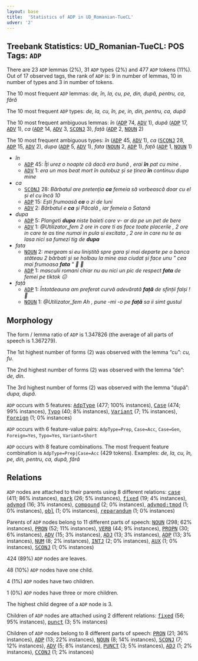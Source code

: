 ```yaml
---
layout: base
title:  'Statistics of ADP in UD_Romanian-TueCL'
udver: '2'
---
```


## Treebank Statistics: UD_Romanian-TueCL: POS Tags: `ADP`

There are 23 `ADP` lemmas (2%), 31 `ADP` types (2%) and 477 `ADP` tokens (11%).
Out of 17 observed tags, the rank of `ADP` is: 9 in number of lemmas, 10 in number of types and 3 in number of tokens.

The 10 most frequent `ADP` lemmas: <em>de, în, la, cu, pe, din, după, pentru, ca, fără</em>

The 10 most frequent `ADP` types:  <em>de, la, cu, în, pe, in, din, pentru, ca, după</em>

The 10 most frequent ambiguous lemmas: <em>în</em> (<tt><a href="ro_tuecl-pos-ADP.html">ADP</a></tt> 74, <tt><a href="ro_tuecl-pos-ADV.html">ADV</a></tt> 1), <em>după</em> (<tt><a href="ro_tuecl-pos-ADP.html">ADP</a></tt> 17, <tt><a href="ro_tuecl-pos-ADV.html">ADV</a></tt> 1), <em>ca</em> (<tt><a href="ro_tuecl-pos-ADP.html">ADP</a></tt> 14, <tt><a href="ro_tuecl-pos-ADV.html">ADV</a></tt> 3, <tt><a href="ro_tuecl-pos-SCONJ.html">SCONJ</a></tt> 3), <em>față</em> (<tt><a href="ro_tuecl-pos-ADP.html">ADP</a></tt> 2, <tt><a href="ro_tuecl-pos-NOUN.html">NOUN</a></tt> 2)

The 10 most frequent ambiguous types:  <em>în</em> (<tt><a href="ro_tuecl-pos-ADP.html">ADP</a></tt> 45, <tt><a href="ro_tuecl-pos-ADV.html">ADV</a></tt> 1), <em>ca</em> (<tt><a href="ro_tuecl-pos-SCONJ.html">SCONJ</a></tt> 28, <tt><a href="ro_tuecl-pos-ADP.html">ADP</a></tt> 15, <tt><a href="ro_tuecl-pos-ADV.html">ADV</a></tt> 2), <em>dupa</em> (<tt><a href="ro_tuecl-pos-ADP.html">ADP</a></tt> 5, <tt><a href="ro_tuecl-pos-ADV.html">ADV</a></tt> 1), <em>fata</em> (<tt><a href="ro_tuecl-pos-NOUN.html">NOUN</a></tt> 2, <tt><a href="ro_tuecl-pos-ADP.html">ADP</a></tt> 1), <em>față</em> (<tt><a href="ro_tuecl-pos-ADP.html">ADP</a></tt> 1, <tt><a href="ro_tuecl-pos-NOUN.html">NOUN</a></tt> 1)


* <em>în</em>
  * <tt><a href="ro_tuecl-pos-ADP.html">ADP</a></tt> 45: <em>Îți urez o noapte că dacă era bună , erai <b>în</b> pat cu mine .</em>
  * <tt><a href="ro_tuecl-pos-ADV.html">ADV</a></tt> 1: <em>era un mos beat mort în autobuz și se ținea <b>în</b> continuu dupa mine</em>
* <em>ca</em>
  * <tt><a href="ro_tuecl-pos-SCONJ.html">SCONJ</a></tt> 28: <em>Bărbatul are pretenția <b>ca</b> femeia să vorbească doar cu el și el cu încă 10</em>
  * <tt><a href="ro_tuecl-pos-ADP.html">ADP</a></tt> 15: <em>Ești frumoasă <b>ca</b> o zi de luni</em>
  * <tt><a href="ro_tuecl-pos-ADV.html">ADV</a></tt> 2: <em>Bărbatul e <b>ca</b> și Păcală , iar femeia o Satană</em>
* <em>dupa</em>
  * <tt><a href="ro_tuecl-pos-ADP.html">ADP</a></tt> 5: <em>Plangeti <b>dupa</b> niste baieti care v- ar da pe un pet de bere</em>
  * <tt><a href="ro_tuecl-pos-ADV.html">ADV</a></tt> 1: <em>@Utilizator_fem 2 ore in care ti as face toate placerile , 2 ore in care te as tine numai in pula si excitata , 2 ore in care nu te as lasa nici sa fumezi tig de <b>dupa</b></em>
* <em>fata</em>
  * <tt><a href="ro_tuecl-pos-NOUN.html">NOUN</a></tt> 2: <em>mergeam si eu liniștită spre gara și mai departe pe o banca stăteau 2 bărbati și se holbau la mine asa ciudat și face unu " cea mai frumoasa <b>fata</b> " 🤢 🤮</em>
  * <tt><a href="ro_tuecl-pos-ADP.html">ADP</a></tt> 1: <em>masculii romani chiar nu au nici un pic de respect <b>fata</b> de femei pe tiktok 😐</em>
* <em>față</em>
  * <tt><a href="ro_tuecl-pos-ADP.html">ADP</a></tt> 1: <em>Întotdeauna am preferat curvă adevărată <b>față</b> de sfinții falși ! 🤭</em>
  * <tt><a href="ro_tuecl-pos-NOUN.html">NOUN</a></tt> 1: <em>@Utilizator_fem Ah , pune -mi -o pe <b>față</b> sa ii simt gustul</em>

## Morphology

The form / lemma ratio of `ADP` is 1.347826 (the average of all parts of speech is 1.367279).

The 1st highest number of forms (2) was observed with the lemma “cu”: <em>cu, fu</em>.

The 2nd highest number of forms (2) was observed with the lemma “de”: <em>de, din</em>.

The 3rd highest number of forms (2) was observed with the lemma “după”: <em>dupa, după</em>.

`ADP` occurs with 5 features: <tt><a href="ro_tuecl-feat-AdpType.html">AdpType</a></tt> (477; 100% instances), <tt><a href="ro_tuecl-feat-Case.html">Case</a></tt> (474; 99% instances), <tt><a href="ro_tuecl-feat-Typo.html">Typo</a></tt> (40; 8% instances), <tt><a href="ro_tuecl-feat-Variant.html">Variant</a></tt> (7; 1% instances), <tt><a href="ro_tuecl-feat-Foreign.html">Foreign</a></tt> (1; 0% instances)

`ADP` occurs with 6 feature-value pairs: `AdpType=Prep`, `Case=Acc`, `Case=Gen`, `Foreign=Yes`, `Typo=Yes`, `Variant=Short`

`ADP` occurs with 8 feature combinations.
The most frequent feature combination is `AdpType=Prep|Case=Acc` (429 tokens).
Examples: <em>de, la, cu, în, pe, din, pentru, ca, după, fără</em>


## Relations

`ADP` nodes are attached to their parents using 8 different relations: <tt><a href="ro_tuecl-dep-case.html">case</a></tt> (411; 86% instances), <tt><a href="ro_tuecl-dep-mark.html">mark</a></tt> (26; 5% instances), <tt><a href="ro_tuecl-dep-fixed.html">fixed</a></tt> (19; 4% instances), <tt><a href="ro_tuecl-dep-advmod.html">advmod</a></tt> (16; 3% instances), <tt><a href="ro_tuecl-dep-compound.html">compound</a></tt> (2; 0% instances), <tt><a href="ro_tuecl-dep-advmod-tmod.html">advmod:tmod</a></tt> (1; 0% instances), <tt><a href="ro_tuecl-dep-obl.html">obl</a></tt> (1; 0% instances), <tt><a href="ro_tuecl-dep-reparandum.html">reparandum</a></tt> (1; 0% instances)

Parents of `ADP` nodes belong to 11 different parts of speech: <tt><a href="ro_tuecl-pos-NOUN.html">NOUN</a></tt> (298; 62% instances), <tt><a href="ro_tuecl-pos-PRON.html">PRON</a></tt> (52; 11% instances), <tt><a href="ro_tuecl-pos-VERB.html">VERB</a></tt> (44; 9% instances), <tt><a href="ro_tuecl-pos-PROPN.html">PROPN</a></tt> (30; 6% instances), <tt><a href="ro_tuecl-pos-ADV.html">ADV</a></tt> (15; 3% instances), <tt><a href="ro_tuecl-pos-ADJ.html">ADJ</a></tt> (13; 3% instances), <tt><a href="ro_tuecl-pos-ADP.html">ADP</a></tt> (13; 3% instances), <tt><a href="ro_tuecl-pos-NUM.html">NUM</a></tt> (8; 2% instances), <tt><a href="ro_tuecl-pos-INTJ.html">INTJ</a></tt> (2; 0% instances), <tt><a href="ro_tuecl-pos-AUX.html">AUX</a></tt> (1; 0% instances), <tt><a href="ro_tuecl-pos-SCONJ.html">SCONJ</a></tt> (1; 0% instances)

424 (89%) `ADP` nodes are leaves.

48 (10%) `ADP` nodes have one child.

4 (1%) `ADP` nodes have two children.

1 (0%) `ADP` nodes have three or more children.

The highest child degree of a `ADP` node is 3.

Children of `ADP` nodes are attached using 2 different relations: <tt><a href="ro_tuecl-dep-fixed.html">fixed</a></tt> (56; 95% instances), <tt><a href="ro_tuecl-dep-punct.html">punct</a></tt> (3; 5% instances)

Children of `ADP` nodes belong to 8 different parts of speech: <tt><a href="ro_tuecl-pos-PRON.html">PRON</a></tt> (21; 36% instances), <tt><a href="ro_tuecl-pos-ADP.html">ADP</a></tt> (13; 22% instances), <tt><a href="ro_tuecl-pos-NOUN.html">NOUN</a></tt> (8; 14% instances), <tt><a href="ro_tuecl-pos-SCONJ.html">SCONJ</a></tt> (7; 12% instances), <tt><a href="ro_tuecl-pos-ADV.html">ADV</a></tt> (5; 8% instances), <tt><a href="ro_tuecl-pos-PUNCT.html">PUNCT</a></tt> (3; 5% instances), <tt><a href="ro_tuecl-pos-ADJ.html">ADJ</a></tt> (1; 2% instances), <tt><a href="ro_tuecl-pos-CCONJ.html">CCONJ</a></tt> (1; 2% instances)

